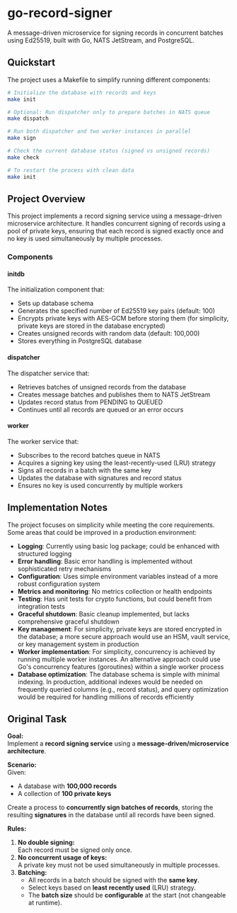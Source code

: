 # go-record-signer
A message-driven microservice for signing records in concurrent batches using Ed25519, built with Go, NATS JetStream, and PostgreSQL.

## Quickstart

The project uses a Makefile to simplify running different components:

```bash
# Initialize the database with records and keys
make init

# Optional: Run dispatcher only to prepare batches in NATS queue
make dispatch

# Run both dispatcher and two worker instances in parallel
make sign

# Check the current database status (signed vs unsigned records)
make check

# To restart the process with clean data
make init
```

## Project Overview

This project implements a record signing service using a message-driven microservice architecture. It handles concurrent signing of records using a pool of private keys, ensuring that each record is signed exactly once and no key is used simultaneously by multiple processes.

### Components

#### initdb

The initialization component that:
- Sets up database schema
- Generates the specified number of Ed25519 key pairs (default: 100)
- Encrypts private keys with AES-GCM before storing them (for simplicity, private keys are stored in the database encrypted)
- Creates unsigned records with random data (default: 100,000)
- Stores everything in PostgreSQL database

#### dispatcher

The dispatcher service that:
- Retrieves batches of unsigned records from the database
- Creates message batches and publishes them to NATS JetStream
- Updates record status from PENDING to QUEUED
- Continues until all records are queued or an error occurs

#### worker

The worker service that:
- Subscribes to the record batches queue in NATS
- Acquires a signing key using the least-recently-used (LRU) strategy
- Signs all records in a batch with the same key
- Updates the database with signatures and record status
- Ensures no key is used concurrently by multiple workers

## Implementation Notes

The project focuses on simplicity while meeting the core requirements. Some areas that could be improved in a production environment:

- **Logging**: Currently using basic log package; could be enhanced with structured logging
- **Error handling**: Basic error handling is implemented without sophisticated retry mechanisms
- **Configuration**: Uses simple environment variables instead of a more robust configuration system
- **Metrics and monitoring**: No metrics collection or health endpoints
- **Testing**: Has unit tests for crypto functions, but could benefit from integration tests
- **Graceful shutdown**: Basic cleanup implemented, but lacks comprehensive graceful shutdown
- **Key management**: For simplicity, private keys are stored encrypted in the database; a more secure approach would use an HSM, vault service, or key management system in production
- **Worker implementation**: For simplicity, concurrency is achieved by running multiple worker instances. An alternative approach could use Go's concurrency features (goroutines) within a single worker process
- **Database optimization**: The database schema is simple with minimal indexing. In production, additional indexes would be needed on frequently queried columns (e.g., record status), and query optimization would be required for handling millions of records efficiently

## Original Task

**Goal:**  
Implement a **record signing service** using a **message-driven/microservice architecture**.

**Scenario:**  
Given:
- A database with **100,000 records**
- A collection of **100 private keys**

Create a process to **concurrently sign batches of records**, storing the resulting **signatures** in the database until all records have been signed.

**Rules:**
1. **No double signing:**  
   Each record must be signed only once.
2. **No concurrent usage of keys:**  
   A private key must not be used simultaneously in multiple processes.
3. **Batching:**  
   - All records in a batch should be signed with the **same key**.  
   - Select keys based on **least recently used** (LRU) strategy.  
   - The **batch size** should be **configurable** at the start (not changeable at runtime).
